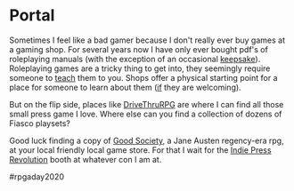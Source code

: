 # Portal

Sometimes I feel like a bad gamer because I don't really ever buy games at a gaming shop. For several years now I have only ever bought pdf's of roleplaying manuals (with the exception of an occasional [keepsake](27-favor-DO.md)). Roleplaying games are a tricky thing to get into, they seemingly require someone to [teach](01-beginning-DO.md) them to you. Shops offer a physical starting point for a place for someone to learn about them ([if](09-light-DO.md) they are welcoming). 

But on the flip side, places like [DriveThruRPG](https://www.drivethrurpg.com) are where I can find all those small press game I love. Where else can you find a collection of dozens of Fiasco playsets?

Good luck finding a copy of [Good Society](https://storybrewersroleplaying.com/good-society/), a Jane Austen regency-era rpg, at your local friendly local game store. For that I wait for the [Indie Press Revolution](https://www.indiepressrevolution.com/xcart/) booth at whatever con I am at. 

#rpgaday2020